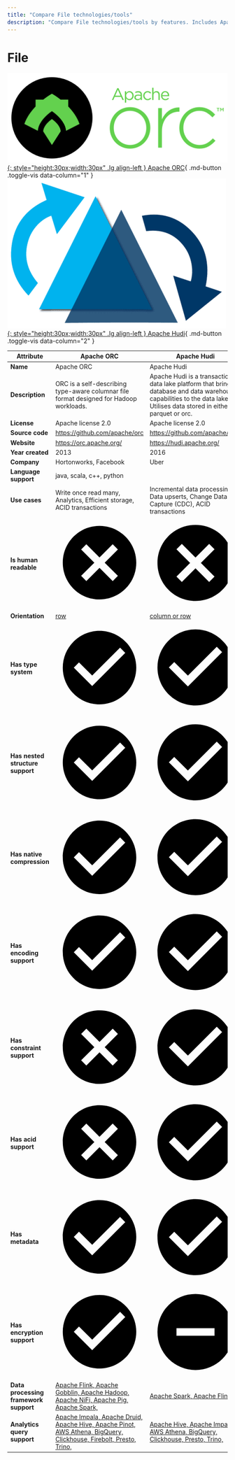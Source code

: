 ```yaml
---
title: "Compare File technologies/tools"
description: "Compare File technologies/tools by features. Includes Apache ORC vs Apache Hudi."
---
```

# File

[![Apache ORC logo](../../assets/logo/orc.png){: style="height:30px;width:30px" .lg align-left } Apache ORC](){ .md-button .toggle-vis data-column="1" }
[![Apache Hudi logo](../../assets/logo/hudi.png){: style="height:30px;width:30px" .lg align-left } Apache Hudi](){ .md-button .toggle-vis data-column="2" }


<table id="example" class="stripe hover row-border compact" style="width:100%">
    <thead>
        <tr>
            <th>Attribute</th>
            <th>Apache ORC</th>
            <th>Apache Hudi</th>
        </tr>
    </thead>
    <tbody>
        <tr>
            <td><b>Name</b></td>
            <td>Apache ORC</td>
            <td>Apache Hudi</td>
        </tr>
        <tr>
            <td><b>Description</b></td>
            <td>ORC is a self-describing type-aware columnar file format designed for Hadoop workloads.</td>
            <td>Apache Hudi is a transactional data lake platform that brings database and data warehouse capabilities to the data lake. Utilises data stored in either parquet or orc.</td>
        </tr>
        <tr>
            <td><b>License</b></td>
            <td>Apache license 2.0</td>
            <td>Apache license 2.0</td>
        </tr>
        <tr>
            <td><b>Source code</b></td>
            <td><a href="https://github.com/apache/orc">https://github.com/apache/orc</a></td>
            <td><a href="https://github.com/apache/hudi">https://github.com/apache/hudi</a></td>
        </tr>
        <tr>
            <td><b>Website</b></td>
            <td><a href="https://orc.apache.org/">https://orc.apache.org/</a></td>
            <td><a href="https://hudi.apache.org/">https://hudi.apache.org/</a></td>
        </tr>
        <tr>
            <td><b>Year created</b></td>
            <td>2013</td>
            <td>2016</td>
        </tr>
        <tr>
            <td><b>Company</b></td>
            <td>Hortonworks, Facebook</td>
            <td>Uber</td>
        </tr>
        <tr>
            <td><b>Language support</b></td>
            <td>java, scala, c++, python</td>
            <td></td>
        </tr>
        <tr>
            <td><b>Use cases</b></td>
            <td>Write once read many, Analytics, Efficient storage, ACID transactions</td>
            <td>Incremental data processing, Data upserts, Change Data Capture (CDC), ACID transactions</td>
        </tr>
        <tr>
            <td><b>Is human readable</b></td>
            <td><a href="https://orc.apache.org/specification/ORCv2/#motivation">    <span class="twemoji red-cross"><svg xmlns="http://www.w3.org/2000/svg" viewBox="0 0 24 24"><path d="M12 2c5.53 0 10 4.47 10 10s-4.47 10-10 10S2 17.53 2 12 6.47 2 12 2m3.59 5L12 10.59 8.41 7 7 8.41 10.59 12 7 15.59 8.41 17 12 13.41 15.59 17 17 15.59 13.41 12 17 8.41 15.59 7Z"></path></svg></span>
            <div href="https://orc.apache.org/specification/ORCv2/#motivation" style="display: none">no</div>
</a></td>
            <td>    <span class="twemoji red-cross"><svg xmlns="http://www.w3.org/2000/svg" viewBox="0 0 24 24"><path d="M12 2c5.53 0 10 4.47 10 10s-4.47 10-10 10S2 17.53 2 12 6.47 2 12 2m3.59 5L12 10.59 8.41 7 7 8.41 10.59 12 7 15.59 8.41 17 12 13.41 15.59 17 17 15.59 13.41 12 17 8.41 15.59 7Z"></path></svg></span>
            <div style="display: none">no</div>
</td>
        </tr>
        <tr>
            <td><b>Orientation</b></td>
            <td><a href="https://orc.apache.org/specification/ORCv2/#motivation">row</a></td>
            <td><a href="https://hudi.apache.org/docs/configurations/#hoodietablebasefileformat">column or row</a></td>
        </tr>
        <tr>
            <td><b>Has type system</b></td>
            <td><a href="https://orc.apache.org/docs/types.html">    <span class="twemoji green-tick"><svg xmlns="http://www.w3.org/2000/svg" viewBox="0 0 24 24"><path d="M12 2C6.5 2 2 6.5 2 12s4.5 10 10 10 10-4.5 10-10S17.5 2 12 2m-2 15-5-5 1.41-1.41L10 14.17l7.59-7.59L19 8l-9 9Z"></path></svg></span>
            <div href="https://orc.apache.org/docs/types.html" style="display: none">yes</div>
</a></td>
            <td><a href="https://hudi.apache.org/docs/configurations/#hoodietablebasefileformat">    <span class="twemoji green-tick"><svg xmlns="http://www.w3.org/2000/svg" viewBox="0 0 24 24"><path d="M12 2C6.5 2 2 6.5 2 12s4.5 10 10 10 10-4.5 10-10S17.5 2 12 2m-2 15-5-5 1.41-1.41L10 14.17l7.59-7.59L19 8l-9 9Z"></path></svg></span>
            <div href="https://hudi.apache.org/docs/configurations/#hoodietablebasefileformat" style="display: none">yes</div>
</a></td>
        </tr>
        <tr>
            <td><b>Has nested structure support</b></td>
            <td><a href="https://orc.apache.org/docs/types.html">    <span class="twemoji green-tick"><svg xmlns="http://www.w3.org/2000/svg" viewBox="0 0 24 24"><path d="M12 2C6.5 2 2 6.5 2 12s4.5 10 10 10 10-4.5 10-10S17.5 2 12 2m-2 15-5-5 1.41-1.41L10 14.17l7.59-7.59L19 8l-9 9Z"></path></svg></span>
            <div href="https://orc.apache.org/docs/types.html" style="display: none">yes</div>
</a></td>
            <td><a href="https://hudi.apache.org/docs/configurations/#hoodietablebasefileformat">    <span class="twemoji green-tick"><svg xmlns="http://www.w3.org/2000/svg" viewBox="0 0 24 24"><path d="M12 2C6.5 2 2 6.5 2 12s4.5 10 10 10 10-4.5 10-10S17.5 2 12 2m-2 15-5-5 1.41-1.41L10 14.17l7.59-7.59L19 8l-9 9Z"></path></svg></span>
            <div href="https://hudi.apache.org/docs/configurations/#hoodietablebasefileformat" style="display: none">yes</div>
</a></td>
        </tr>
        <tr>
            <td><b>Has native compression</b></td>
            <td><a href="https://orc.apache.org/specification/ORCv2/#compression">    <span class="twemoji green-tick"><svg xmlns="http://www.w3.org/2000/svg" viewBox="0 0 24 24"><path d="M12 2C6.5 2 2 6.5 2 12s4.5 10 10 10 10-4.5 10-10S17.5 2 12 2m-2 15-5-5 1.41-1.41L10 14.17l7.59-7.59L19 8l-9 9Z"></path></svg></span>
            <div href="https://orc.apache.org/specification/ORCv2/#compression" style="display: none">yes</div>
</a></td>
            <td><a href="https://hudi.apache.org/docs/configurations/#hoodietablebasefileformat">    <span class="twemoji green-tick"><svg xmlns="http://www.w3.org/2000/svg" viewBox="0 0 24 24"><path d="M12 2C6.5 2 2 6.5 2 12s4.5 10 10 10 10-4.5 10-10S17.5 2 12 2m-2 15-5-5 1.41-1.41L10 14.17l7.59-7.59L19 8l-9 9Z"></path></svg></span>
            <div href="https://hudi.apache.org/docs/configurations/#hoodietablebasefileformat" style="display: none">yes</div>
</a></td>
        </tr>
        <tr>
            <td><b>Has encoding support</b></td>
            <td><a href="https://orc.apache.org/specification/ORCv2/#run-length-encoding">    <span class="twemoji green-tick"><svg xmlns="http://www.w3.org/2000/svg" viewBox="0 0 24 24"><path d="M12 2C6.5 2 2 6.5 2 12s4.5 10 10 10 10-4.5 10-10S17.5 2 12 2m-2 15-5-5 1.41-1.41L10 14.17l7.59-7.59L19 8l-9 9Z"></path></svg></span>
            <div href="https://orc.apache.org/specification/ORCv2/#run-length-encoding" style="display: none">yes</div>
</a></td>
            <td><a href="https://hudi.apache.org/docs/configurations/#hoodietablebasefileformat">    <span class="twemoji green-tick"><svg xmlns="http://www.w3.org/2000/svg" viewBox="0 0 24 24"><path d="M12 2C6.5 2 2 6.5 2 12s4.5 10 10 10 10-4.5 10-10S17.5 2 12 2m-2 15-5-5 1.41-1.41L10 14.17l7.59-7.59L19 8l-9 9Z"></path></svg></span>
            <div href="https://hudi.apache.org/docs/configurations/#hoodietablebasefileformat" style="display: none">yes</div>
</a></td>
        </tr>
        <tr>
            <td><b>Has constraint support</b></td>
            <td>    <span class="twemoji red-cross"><svg xmlns="http://www.w3.org/2000/svg" viewBox="0 0 24 24"><path d="M12 2c5.53 0 10 4.47 10 10s-4.47 10-10 10S2 17.53 2 12 6.47 2 12 2m3.59 5L12 10.59 8.41 7 7 8.41 10.59 12 7 15.59 8.41 17 12 13.41 15.59 17 17 15.59 13.41 12 17 8.41 15.59 7Z"></path></svg></span>
            <div style="display: none">no</div>
</td>
            <td><a href="https://hudi.apache.org/docs/precommit_validator">    <span class="twemoji green-tick"><svg xmlns="http://www.w3.org/2000/svg" viewBox="0 0 24 24"><path d="M12 2C6.5 2 2 6.5 2 12s4.5 10 10 10 10-4.5 10-10S17.5 2 12 2m-2 15-5-5 1.41-1.41L10 14.17l7.59-7.59L19 8l-9 9Z"></path></svg></span>
            <div href="https://hudi.apache.org/docs/precommit_validator" style="display: none">yes</div>
</a></td>
        </tr>
        <tr>
            <td><b>Has acid support</b></td>
            <td>    <span class="twemoji red-cross"><svg xmlns="http://www.w3.org/2000/svg" viewBox="0 0 24 24"><path d="M12 2c5.53 0 10 4.47 10 10s-4.47 10-10 10S2 17.53 2 12 6.47 2 12 2m3.59 5L12 10.59 8.41 7 7 8.41 10.59 12 7 15.59 8.41 17 12 13.41 15.59 17 17 15.59 13.41 12 17 8.41 15.59 7Z"></path></svg></span>
            <div style="display: none">no</div>
</td>
            <td><a href="https://hudi.apache.org/docs/use_cases/#acid-transactions">    <span class="twemoji green-tick"><svg xmlns="http://www.w3.org/2000/svg" viewBox="0 0 24 24"><path d="M12 2C6.5 2 2 6.5 2 12s4.5 10 10 10 10-4.5 10-10S17.5 2 12 2m-2 15-5-5 1.41-1.41L10 14.17l7.59-7.59L19 8l-9 9Z"></path></svg></span>
            <div href="https://hudi.apache.org/docs/use_cases/#acid-transactions" style="display: none">yes</div>
</a></td>
        </tr>
        <tr>
            <td><b>Has metadata</b></td>
            <td><a href="https://orc.apache.org/specification/ORCv2/#postscript">    <span class="twemoji green-tick"><svg xmlns="http://www.w3.org/2000/svg" viewBox="0 0 24 24"><path d="M12 2C6.5 2 2 6.5 2 12s4.5 10 10 10 10-4.5 10-10S17.5 2 12 2m-2 15-5-5 1.41-1.41L10 14.17l7.59-7.59L19 8l-9 9Z"></path></svg></span>
            <div href="https://orc.apache.org/specification/ORCv2/#postscript" style="display: none">yes</div>
</a></td>
            <td><a href="https://hudi.apache.org/docs/metadata">    <span class="twemoji green-tick"><svg xmlns="http://www.w3.org/2000/svg" viewBox="0 0 24 24"><path d="M12 2C6.5 2 2 6.5 2 12s4.5 10 10 10 10-4.5 10-10S17.5 2 12 2m-2 15-5-5 1.41-1.41L10 14.17l7.59-7.59L19 8l-9 9Z"></path></svg></span>
            <div href="https://hudi.apache.org/docs/metadata" style="display: none">yes</div>
</a></td>
        </tr>
        <tr>
            <td><b>Has encryption support</b></td>
            <td><a href="https://orc.apache.org/specification/ORCv1/#column-encryption">    <span class="twemoji green-tick"><svg xmlns="http://www.w3.org/2000/svg" viewBox="0 0 24 24"><path d="M12 2C6.5 2 2 6.5 2 12s4.5 10 10 10 10-4.5 10-10S17.5 2 12 2m-2 15-5-5 1.41-1.41L10 14.17l7.59-7.59L19 8l-9 9Z"></path></svg></span>
            <div href="https://orc.apache.org/specification/ORCv1/#column-encryption" style="display: none">yes</div>
</a></td>
            <td><a href="https://hudi.apache.org/docs/encryption/" title="Implicitly supported by data stored as Parquet but no direct API to support encryption">    <span class="twemoji maybe-minus"><svg xmlns="http://www.w3.org/2000/svg" viewBox="0 0 24 24"><path d="M17 13H7v-2h10m-5-9A10 10 0 0 0 2 12a10 10 0 0 0 10 10 10 10 0 0 0 10-10A10 10 0 0 0 12 2Z"></path></svg></span>
            <div href="https://hudi.apache.org/docs/encryption/" style="display: none">maybe</div>
</a></td>
        </tr>
        <tr>
            <td><b>Data processing framework support</b></td>
            <td>
                <a href="https://orc.apache.org/docs/adopters.html">Apache Flink, </a>
                <a href="https://orc.apache.org/docs/adopters.html">Apache Gobblin, </a>
                <a href="https://orc.apache.org/docs/adopters.html">Apache Hadoop, </a>
                <a href="https://orc.apache.org/docs/adopters.html">Apache NiFi, </a>
                <a href="https://orc.apache.org/docs/adopters.html">Apache Pig, </a>
                <a href="https://orc.apache.org/docs/adopters.html">Apache Spark, </a>
            </td>
            <td>
                <a href="https://hudi.apache.org/docs/integrations.html#apache-spark">Apache Spark, </a>
                <a href="https://hudi.apache.org/docs/flink-quick-start-guide">Apache Flink, </a>
            </td>
        </tr>
        <tr>
            <td><b>Analytics query support</b></td>
            <td>
                <a href="https://orc.apache.org/docs/adopters.html">Apache Impala, </a>
                <a href="https://orc.apache.org/docs/adopters.html">Apache Druid, </a>
                <a href="https://orc.apache.org/docs/adopters.html">Apache Hive, </a>
                <a href="https://docs.pinot.apache.org/basics/data-import/pinot-input-formats#orc">Apache Pinot, </a>
                <a href="https://docs.aws.amazon.com/athena/latest/ug/supported-serdes.html">AWS Athena, </a>
                <a href="https://cloud.google.com/bigquery/docs/loading-data-cloud-storage-orc">BigQuery, </a>
                <a href="https://github.com/ClickHouse/clickhouse-docs/blob/main/docs/en/integrations/data-ingestion/data-formats/arrow-avro-orc.md">Clickhouse, </a>
                <a href="https://docs.firebolt.io/godocs/Guides/loading-data/working-with-external-tables.html#supported-file-formats">Firebolt, </a>
                <a href="https://orc.apache.org/docs/adopters.html">Presto, </a>
                <a href="https://orc.apache.org/docs/adopters.html">Trino, </a>
            </td>
            <td>
                <a href="https://hudi.apache.org/docs/syncing_metastore/">Apache Hive, </a>
                <a href="https://impala.apache.org/docs/build/html/topics/impala_hudi.html">Apache Impala, </a>
                <a href="https://docs.aws.amazon.com/athena/latest/ug/querying-hudi.html">AWS Athena, </a>
                <a href="https://cloud.google.com/bigquery/docs/query-open-table-format-using-manifest-files">BigQuery, </a>
                <a href="https://clickhouse.com/docs/en/engines/table-engines/integrations/hudi">Clickhouse, </a>
                <a href="https://prestodb.io/docs/0.284/connector/hudi.html">Presto, </a>
                <a href="https://trino.io/docs/current/connector/hudi.html">Trino, </a>
            </td>
        </tr>
    </tbody>
</table>

